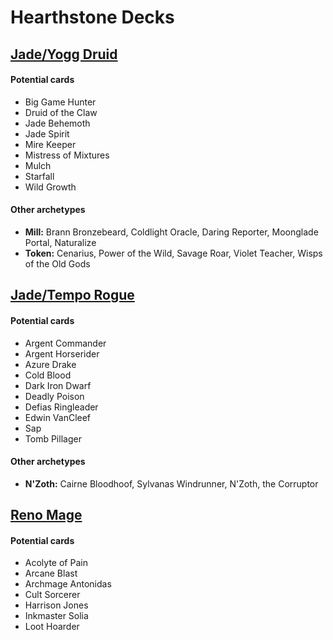 # Hearthstone Decks
## [Jade/Yogg Druid](jade-druid.csv)
#### Potential cards
* Big Game Hunter
* Druid of the Claw
* Jade Behemoth
* Jade Spirit
* Mire Keeper
* Mistress of Mixtures
* Mulch
* Starfall
* Wild Growth

#### Other archetypes
* **Mill:** Brann Bronzebeard, Coldlight Oracle, Daring Reporter, Moonglade Portal, Naturalize
* **Token:** Cenarius, Power of the Wild, Savage Roar, Violet Teacher, Wisps of the Old Gods

## [Jade/Tempo Rogue](jade-rogue.csv)
#### Potential cards
* Argent Commander
* Argent Horserider
* Azure Drake
* Cold Blood
* Dark Iron Dwarf
* Deadly Poison
* Defias Ringleader
* Edwin VanCleef
* Sap
* Tomb Pillager

#### Other archetypes
* **N'Zoth:** Cairne Bloodhoof, Sylvanas Windrunner, N'Zoth, the Corruptor

## [Reno Mage](reno-mage.csv)
#### Potential cards
* Acolyte of Pain
* Arcane Blast
* Archmage Antonidas
* Cult Sorcerer
* Harrison Jones
* Inkmaster Solia
* Loot Hoarder
